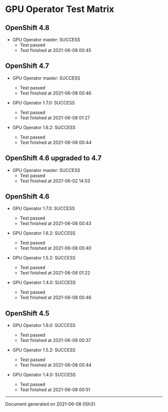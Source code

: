 
GPU Operator Test Matrix
========================

OpenShift 4.8
-------------

* GPU Operator master: SUCCESS
  - Test passed
  - Test finished at 2021-06-08 00:45

OpenShift 4.7
-------------

* GPU Operator master: SUCCESS
  - Test passed
  - Test finished at 2021-06-08 00:46

* GPU Operator 1.7.0: SUCCESS
  - Test passed
  - Test finished at 2021-06-08 01:27

* GPU Operator 1.6.2: SUCCESS
  - Test passed
  - Test finished at 2021-06-08 00:44

OpenShift 4.6 upgraded to 4.7
-----------------------------

* GPU Operator master: SUCCESS
  - Test passed
  - Test finished at 2021-06-02 14:53

OpenShift 4.6
-------------

* GPU Operator 1.7.0: SUCCESS
  - Test passed
  - Test finished at 2021-06-08 00:43

* GPU Operator 1.6.2: SUCCESS
  - Test passed
  - Test finished at 2021-06-08 00:40

* GPU Operator 1.5.2: SUCCESS
  - Test passed
  - Test finished at 2021-06-08 01:22

* GPU Operator 1.4.0: SUCCESS
  - Test passed
  - Test finished at 2021-06-08 00:46

OpenShift 4.5
-------------

* GPU Operator 1.6.0: SUCCESS
  - Test passed
  - Test finished at 2021-06-08 00:37

* GPU Operator 1.5.2: SUCCESS
  - Test passed
  - Test finished at 2021-06-08 00:44

* GPU Operator 1.4.0: SUCCESS
  - Test passed
  - Test finished at 2021-06-08 00:51


---
Document generated on 2021-06-08 05h31.
